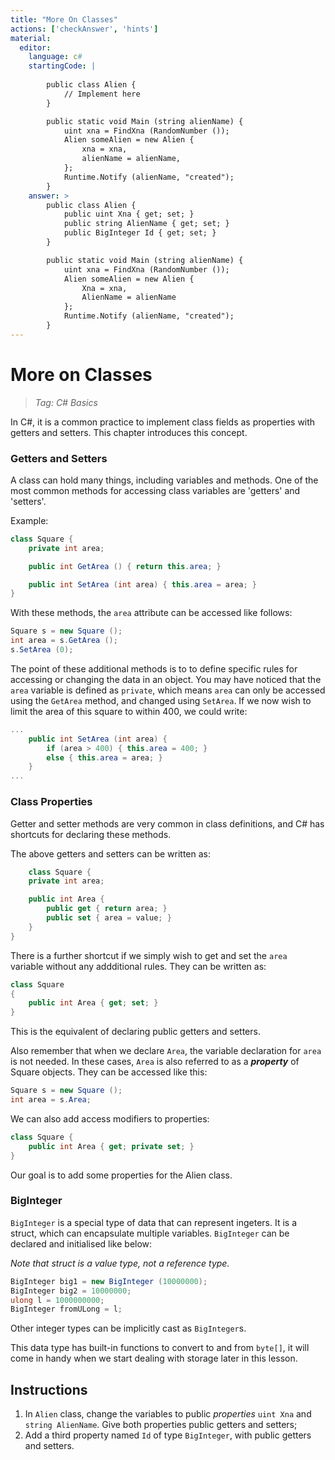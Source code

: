 ```yaml
---
title: "More On Classes"
actions: ['checkAnswer', 'hints']
material: 
  editor:
    language: c#
    startingCode: |
    
        public class Alien {
            // Implement here
        }

        public static void Main (string alienName) {
            uint xna = FindXna (RandomNumber ());
            Alien someAlien = new Alien {
                xna = xna, 
                alienName = alienName, 
            };
            Runtime.Notify (alienName, "created");
        }
    answer: > 
        public class Alien {
            public uint Xna { get; set; }
            public string AlienName { get; set; }
            public BigInteger Id { get; set; }
        }

        public static void Main (string alienName) {
            uint xna = FindXna (RandomNumber ());
            Alien someAlien = new Alien {
                Xna = xna, 
                AlienName = alienName
            };
            Runtime.Notify (alienName, "created");
        }
---
```


# More on Classes
> *Tag: C# Basics*

In C#, it is a common practice to implement class fields as properties with getters and setters. This chapter introduces this concept. 

### Getters and Setters

A class can hold many things, including variables and methods. One of the most common methods for accessing class variables are 'getters' and 'setters'. 

Example: 

```c#
class Square {
    private int area;

    public int GetArea () { return this.area; }

    public int SetArea (int area) { this.area = area; }
}
```

With these methods, the `area` attribute can be accessed like follows: 
```c#
Square s = new Square (); 
int area = s.GetArea (); 
s.SetArea (0); 
```

The point of these additional methods is to to define specific rules for accessing or changing the data in an object. You may have noticed that the `area` variable is defined as `private`, which means `area` can only be accessed using the `GetArea` method, and changed using `SetArea`. If we now wish to limit the area of this square to within 400, we could write: 

```c#
...
    public int SetArea (int area) { 
        if (area > 400) { this.area = 400; } 
        else { this.area = area; }    
    }
...
```

### Class Properties

Getter and setter methods are very common in class definitions, and C# has shortcuts for declaring these methods. 

The above getters and setters can be written as: 

```c#
    class Square {
    private int area;

    public int Area {
        public get { return area; }
        public set { area = value; }
    }
}
```

There is a further shortcut if we simply wish to get and set the `area ` variable without any addditional rules. They can be written as: 

```c#
class Square 
{
    public int Area { get; set; }
}
```
This is the equivalent of declaring public getters and setters. 

Also remember that when we declare `Area`, the variable declaration for `area` is not needed. In these cases, `Area` is also referred to as a ***property*** of Square objects. They can be accessed like this: 

```c#
Square s = new Square (); 
int area = s.Area; 
```

We can also add access modifiers to properties: 

```c#
class Square {
    public int Area { get; private set; }
}
```
Our goal is to add some properties for the Alien class. 

### BigInteger 

`BigInteger` is a special type of data that can represent ingeters. It is a struct, which can encapsulate multiple variables. `BigInteger` can be declared and initialised like below: 

*Note that struct is a value type, not a reference type.*

```c#
BigInteger big1 = new BigInteger (10000000); 
BigInteger big2 = 10000000; 
ulong l = 1000000000; 
BigInteger fromULong = l; 
```

Other integer types can be implicitly cast as `BigInteger`s. 

This data type has built-in functions to convert to and from `byte[]`, it will come in handy when we start dealing with storage later in this lesson. 

## Instructions

1. In `Alien` class, change the variables to public *properties* `uint Xna` and `string AlienName`.  Give both properties public getters and setters; 
2. Add a third property named `Id` of type `BigInteger`, with public getters and setters. 
